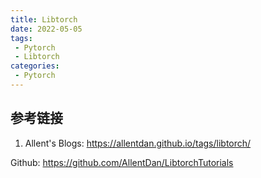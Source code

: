 ```yaml
---
title: Libtorch
date: 2022-05-05
tags:
 - Pytorch
 - Libtorch
categories:
 - Pytorch 
---
```



## 参考链接
1. Allent's Blogs: <https://allentdan.github.io/tags/libtorch/>

Github: <https://github.com/AllentDan/LibtorchTutorials>